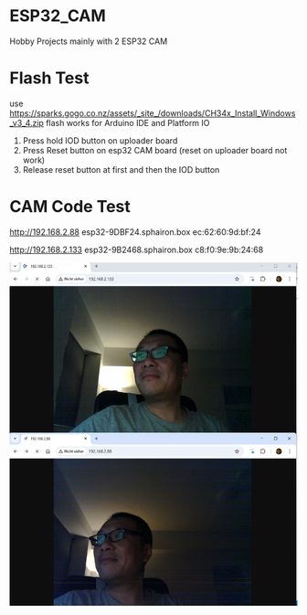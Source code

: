 # ESP32_CAM
Hobby Projects mainly with 2 ESP32 CAM

# Flash Test
use https://sparks.gogo.co.nz/assets/_site_/downloads/CH34x_Install_Windows_v3_4.zip flash works for Arduino IDE and Platform IO

1. Press hold IOD button on uploader board
2. Press Reset button on  esp32 CAM board (reset on uploader board not work)
3. Release reset button at first and then the IOD button 

# CAM Code Test

http://192.168.2.88
esp32-9DBF24.sphairon.box
ec:62:60:9d:bf:24

http://192.168.2.133
esp32-9B2468.sphairon.box
c8:f0:9e:9b:24:68


![alt text](image.png)